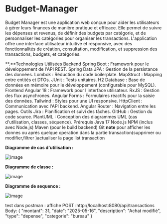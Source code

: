 
# Budget-Manager

Budget Manager est une application web conçue pour aider les utilisateurs à gérer leurs finances de manière pratique et efficace. Elle permet de suivre les dépenses et revenus, de définir des budgets par catégorie, et de personnaliser les catégories pour organiser les transactions. L'application offre une interface utilisateur intuitive et responsive, avec des fonctionnalités de création, consultation, modification, et suppression des transactions, budgets, et catégories.

**.**Technologies Utilisées Backend Spring Boot : Framework pour le développement de l'API REST. Spring Data JPA : Gestion de la persistance des données. Lombok : Réduction du code boilerplate. MapStruct : Mapping entre entités et DTOs. JUnit : Tests unitaires. H2 Database : Base de données en mémoire pour le développement (configurable pour MySQL). Frontend Angular 18 : Framework pour l'interface utilisateur. RxJS : Gestion des flux asynchrones. Angular Forms : Formulaires réactifs pour la saisie des données. Tailwind : Styles pour une UI responsive. HttpClient : Communication avec l'API backend. Angular Router : Navigation entre les pages. Outils Jira : Planification et suivi des tâches. GitHub : Gestion du code source. PlantUML : Conception des diagrammes UML (cas d'utilisation, classes, séquence). Prérequis Java 17 Node.js NPM (inclus avec Node.js) Maven (pour le build backend) Git
**note**
pour afficher les donnes ou aprés quelque operation dans la partie transaction(supprimer ou modifier,filtrer )actualiser la page list transaction 

**Diagramme de cas d'utilisation :**

![image](https://github.com/user-attachments/assets/6014a49e-7af9-4b6e-8547-c62c576e81dc)



**Diagramme de classe :**

![image](https://github.com/user-attachments/assets/1cfacde5-7b1a-4868-a6cf-40f584b54af5)


**Diagramme de sequence :**

![image](https://github.com/user-attachments/assets/df5776b9-855a-4096-a7c3-0c32558e500f)


test dans postman :
affiche
POST :http://localhost:8080/api/transactions
Body: {
  "montant": 31,
  "date": "2025-05-16",
  "description": "Achat modifié",
  "type": "depense",
  "categorie": "bureau"
}

